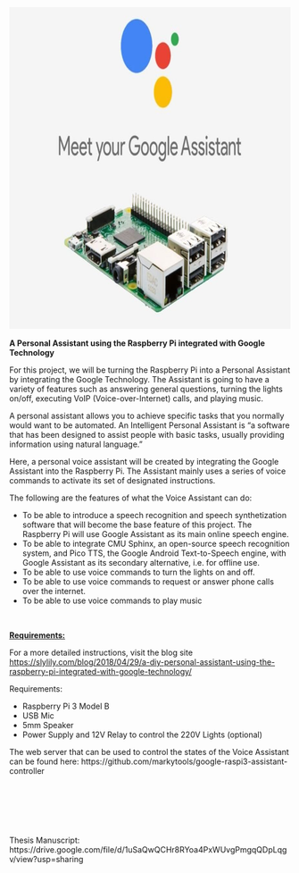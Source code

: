 <p><strong><img src="https://raw.githubusercontent.com/markytools/google-raspi3-assistant/master/other/google-assistant-raspi.jpg" alt="" width="864" height="576" /></strong></p>
<p><strong>A Personal Assistant using the Raspberry Pi integrated with Google Technology</strong></p>
<p><u></u>For this project, we will be turning the Raspberry Pi into a Personal Assistant by integrating the Google Technology. The Assistant is going to have a variety of features such as answering general questions, turning the lights on/off, executing VoIP (Voice-over-Internet) calls, and playing music.</p>
<p>A personal assistant allows you to achieve specific tasks that you normally would want to be automated. An Intelligent Personal Assistant is &ldquo;a software that has been designed to assist people with basic tasks, usually providing information using natural language.&rdquo;</p>
<p>Here, a personal voice assistant will be created by integrating the Google Assistant into the Raspberry Pi. The Assistant mainly uses a series of voice commands to activate its set of designated instructions.</p>
<p>The following are the features of what the Voice Assistant can do:</p>
<ul>
<li>To be able to introduce a speech recognition and speech synthetization software that will become the base feature of this project. The Raspberry Pi will use Google Assistant as its main online speech engine.</li>
<li>To be able to integrate CMU Sphinx, an open-source speech recognition system, and Pico TTS, the Google Android Text-to-Speech engine, with Google Assistant as its secondary alternative, i.e. for offline use.</li>
<li>To be able to use voice commands to turn the lights on and off.</li>
<li>To be able to use voice commands to request or answer phone calls over the internet.</li>
<li>To be able to use voice commands to play music</li>
</ul>
<p>&nbsp;</p>
<p><strong><u>Requirements:</u></strong></p>
<p>For a more detailed instructions, visit the blog site <a href="https://slylily.com/blog/2018/04/29/a-diy-personal-assistant-using-the-raspberry-pi-integrated-with-google-technology/">https://slylily.com/blog/2018/04/29/a-diy-personal-assistant-using-the-raspberry-pi-integrated-with-google-technology/</a></p>
<p>Requirements:</p>
<ul>
<li>Raspberry Pi 3 Model B</li>
<li>USB Mic</li>
<li>5mm Speaker</li>
<li>Power Supply and 12V Relay to control the 220V Lights (optional)</li>
</ul>
<p>The web server that can be used to control the states of the Voice Assistant can be found here:&nbsp;https://github.com/markytools/google-raspi3-assistant-controller</p>
<p>&nbsp;</p>
<p style="text-align: center;">&nbsp;</p>
<br/>
<p>Thesis Manuscript: https://drive.google.com/file/d/1uSaQwQCHr8RYoa4PxWUvgPmgqQDpLqgv/view?usp=sharing</p>
